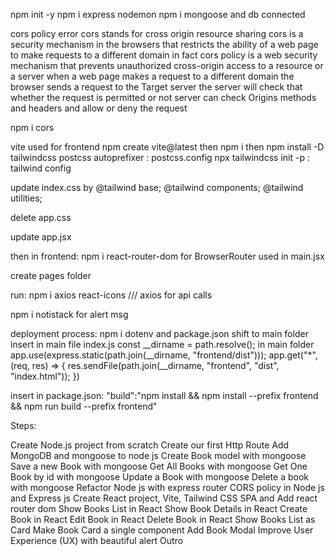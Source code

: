 npm init -y
npm i express nodemon
npm i mongoose and db connected

cors policy error cors stands for cross origin resource sharing cors is a security mechanism in the browsers that restricts the ability of a web page to make requests to a different domain in fact cors policy is a web security mechanism that prevents unauthorized cross-origin access to a resource or a server when a web page makes a request to a different domain the browser sends a request to the Target server the server will check that whether the request is permitted or not server can check Origins methods and headers and allow or deny the request 

npm i cors


vite used for frontend
npm create vite@latest
then npm i
then 
npm install -D tailwindcss postcss autoprefixer : postcss.config
npx tailwindcss init -p : tailwind config

update index.css by
@tailwind base;
@tailwind components;
@tailwind utilities;

delete app.css

update app.jsx

then in frontend: npm i react-router-dom for BrowserRouter used in main.jsx

create pages folder

run: npm i axios react-icons
/// axios for api calls


npm i notistack for alert msg

deployment process:
npm i dotenv and package.json shift to main folder
insert in main file index.js
const __dirname = path.resolve(); in main folder
app.use(express.static(path.join(__dirname, "frontend/dist")));
app.get("*", (req, res) => {
    res.sendFile(path.join(__dirname, "frontend", "dist", "index.html"));
})

insert in package.json: "build":"npm install && npm install --prefix frontend && npm run build --prefix frontend"

Steps:

 Create Node.js project from scratch
 Create our first Http Route
 Add MongoDB and mongoose to node js
 Create Book model with mongoose
 Save a new Book with mongoose
 Get All Books with mongoose
 Get One Book by id with mongoose
 Update a Book with mongoose
 Delete a book with mongoose
 Refactor Node js with express router
 CORS policy in Node js and Express js
 Create React project, Vite, Tailwind CSS
 SPA and Add react router dom
 Show Books List in React
 Show Book Details in React
 Create Book in React
 Edit Book in React
 Delete Book in React
 Show Books List as Card
 Make Book Card a single component
 Add Book Modal
 Improve User Experience (UX) with beautiful alert
 Outro
